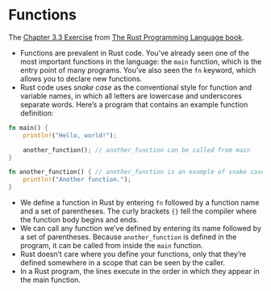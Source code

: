 # Functions
The [Chapter 3.3 Exercise](https://doc.rust-lang.org/book/ch03-03-how-functions-work.html) from [The Rust Programming Language book](https://doc.rust-lang.org/book/).

- Functions are prevalent in Rust code. You’ve already seen one of the most important functions in the language: the `main` function, which is the entry point of many programs. You’ve also seen the `fn` keyword, which allows you to declare new functions.
- Rust code uses _snake case_ as the conventional style for function and variable names, in which all letters are lowercase and underscores separate words. Here’s a program that contains an example function definition:

```rust
fn main() {
    println!("Hello, world!");

    another_function(); // another_function can be called from main
}

fn another_function() { // another_function is an example of snake case
    println!("Another function.");
}
```
- We define a function in Rust by entering `fn` followed by a function name and a set of parentheses. The curly brackets `{}` tell the compiler where the function body begins and ends.
- We can call any function we’ve defined by entering its name followed by a set of parentheses. Because `another_function` is defined in the program, it can be called from inside the `main` function. 
- Rust doesn’t care where you define your functions, only that they’re defined somewhere in a scope that can be seen by the caller.
- In a Rust program, the lines execute in the order in which they appear in the main function.